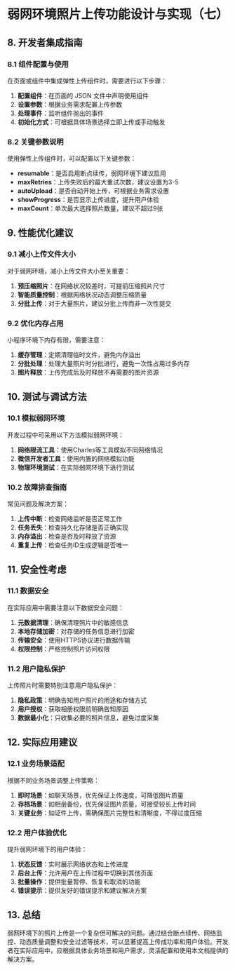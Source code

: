 # 弱网环境照片上传功能设计与实现（七）

## 8. 开发者集成指南

### 8.1 组件配置与使用

在页面或组件中集成弹性上传组件时，需要进行以下步骤：

1. **配置组件**：在页面的 JSON 文件中声明使用组件
2. **设置参数**：根据业务需求配置上传参数
3. **处理事件**：监听组件抛出的事件
4. **初始化方式**：可根据具体场景选择立即上传或手动触发

### 8.2 关键参数说明

使用弹性上传组件时，可以配置以下关键参数：

- **resumable**：是否启用断点续传，弱网环境下建议启用
- **maxRetries**：上传失败后的最大重试次数，建议设置为3-5
- **autoUpload**：是否自动开始上传，可根据业务需求设置
- **showProgress**：是否显示上传进度，提升用户体验
- **maxCount**：单次最大选择照片数量，建议不超过9张

## 9. 性能优化建议

### 9.1 减小上传文件大小

对于弱网环境，减小上传文件大小至关重要：

1. **预压缩照片**：在网络状况较差时，可提前压缩照片尺寸
2. **智能质量控制**：根据网络状况动态调整压缩质量
3. **分批上传**：对于大量照片，建议分批上传而非一次性提交

### 9.2 优化内存占用

小程序环境下内存有限，需要注意：

1. **缓存管理**：定期清理临时文件，避免内存溢出
2. **分批处理**：处理大量照片时分批进行，避免一次性占用过多内存
3. **图片释放**：上传完成后及时释放不再需要的图片资源

## 10. 测试与调试方法

### 10.1 模拟弱网环境

开发过程中可采用以下方法模拟弱网环境：

1. **网络限流工具**：使用Charles等工具模拟不同网络情况
2. **微信开发者工具**：使用内置的网络模拟功能
3. **物理环境测试**：在实际弱网环境下进行测试

### 10.2 故障排查指南

常见问题及解决方案：

1. **上传中断**：检查网络监听是否正常工作
2. **任务丢失**：检查持久化存储是否正确实现
3. **内存溢出**：检查是否及时释放了资源
4. **重复上传**：检查任务ID生成逻辑是否唯一

## 11. 安全性考虑

### 11.1 数据安全

在实际应用中需要注意以下数据安全问题：

1. **元数据清理**：确保清理照片中的敏感信息
2. **本地存储加密**：对存储的任务信息进行加密
3. **传输安全**：使用HTTPS协议进行数据传输
4. **权限控制**：严格控制照片访问权限

### 11.2 用户隐私保护

上传照片时需要特别注意用户隐私保护：

1. **隐私政策**：明确告知用户照片的用途和存储方式
2. **用户授权**：获取相册权限前明确告知原因
3. **数据最小化**：只收集必要的照片信息，避免过度采集

## 12. 实际应用建议

### 12.1 业务场景适配

根据不同业务场景调整上传策略：

1. **即时场景**：如聊天场景，优先保证上传速度，可降低图片质量
2. **存档场景**：如相册备份，优先保证图片质量，可接受较长上传时间
3. **关键业务**：如证件上传，需确保图片完整性和清晰度，不得过度压缩

### 12.2 用户体验优化

提升弱网环境下的用户体验：

1. **状态反馈**：实时展示网络状态和上传进度
2. **后台上传**：允许用户在上传过程中切换到其他页面
3. **批量操作**：提供批量暂停、恢复和取消的功能
4. **错误提示**：提供友好的错误提示和建议解决方案

## 13. 总结

弱网环境下的照片上传是一个复杂但可解决的问题。通过结合断点续传、网络监控、动态质量调整和安全过滤等技术，可以显著提高上传成功率和用户体验。开发者在实际应用中，应根据具体业务场景和用户需求，灵活配置和使用本文档提供的解决方案。 